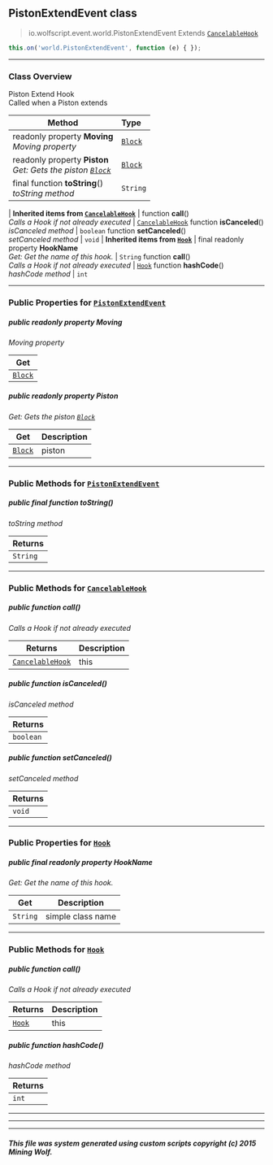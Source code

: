 ## PistonExtendEvent __class__

>io.wolfscript.event.world.PistonExtendEvent
>Extends [`CancelableHook`](../../hook/CancelableHook.md)
``` javascript
this.on('world.PistonExtendEvent', function (e) { });
```


---

### Class Overview

Piston Extend Hook<br> Called when a Piston extends

Method | Type   
--- | :--- 
 readonly property __Moving__ <br> _Moving property_ | [`Block`](../../api/world/blocks/Block.md)
 readonly property __Piston__ <br> _Get: Gets the piston [`Block`](../../api/world/blocks/Block.md)_ | [`Block`](../../api/world/blocks/Block.md)
final function __toString__() <br> _toString method_ | `String`
 |
__Inherited items from [`CancelableHook`](../../hook/CancelableHook.md)__ |
 function __call__() <br> _Calls a Hook if not already executed_ | [`CancelableHook`](../../hook/CancelableHook.md)
 function __isCanceled__() <br> _isCanceled method_ | `boolean`
 function __setCanceled__() <br> _setCanceled method_ | `void`
 |
__Inherited items from [`Hook`](../../hook/Hook.md)__ |
final readonly property __HookName__ <br> _Get: Get the name of this hook._ | `String`
 function __call__() <br> _Calls a Hook if not already executed_ | [`Hook`](../../hook/Hook.md)
 function __hashCode__() <br> _hashCode method_ | `int`







---


### Public Properties for [`PistonExtendEvent`](PistonExtendEvent.md)

##### <a id='moving'></a>public  readonly property __Moving__

_Moving property_

Get | 
--- | 
[`Block`](../../api/world/blocks/Block.md) |



##### <a id='piston'></a>public  readonly property __Piston__

_Get: Gets the piston [`Block`](../../api/world/blocks/Block.md)_

Get | Description
--- | --- 
[`Block`](../../api/world/blocks/Block.md) | piston



---

### Public Methods for [`PistonExtendEvent`](PistonExtendEvent.md)

##### <a id='tostring'></a>public final function __toString__()

_toString method_

Returns | 
--- | 
`String` |


---

### Public Methods for [`CancelableHook`](../../hook/CancelableHook.md)

##### <a id='call'></a>public  function __call__()

_Calls a Hook if not already executed_

Returns | Description
--- | --- 
[`CancelableHook`](../../hook/CancelableHook.md) | this


##### <a id='iscanceled'></a>public  function __isCanceled__()

_isCanceled method_

Returns | 
--- | 
`boolean` |


##### <a id='setcanceled'></a>public  function __setCanceled__()

_setCanceled method_

Returns | 
--- | 
`void` |


---

### Public Properties for [`Hook`](../../hook/Hook.md)

##### <a id='hookname'></a>public final readonly property __HookName__

_Get: Get the name of this hook._

Get | Description
--- | --- 
`String` | simple class name



---

### Public Methods for [`Hook`](../../hook/Hook.md)

##### <a id='call'></a>public  function __call__()

_Calls a Hook if not already executed_

Returns | Description
--- | --- 
[`Hook`](../../hook/Hook.md) | this


##### <a id='hashcode'></a>public  function __hashCode__()

_hashCode method_

Returns | 
--- | 
`int` |


---


---


---


##### This file was system generated using custom scripts copyright (c) 2015 Mining Wolf.
	

